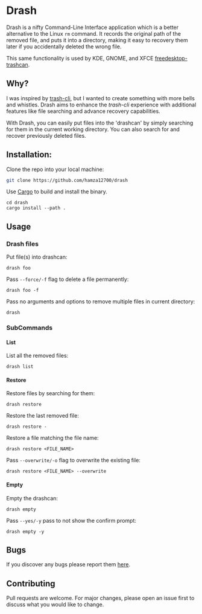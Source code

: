 # Drash

Drash is a nifty Command-Line Interface application which is a better
alternative to the Linux `rm` command. It records the original path of the
removed file, and puts it into a directory, making it easy to recovery
them later if you accidentally deleted the wrong file.

This same functionality is used by KDE, GNOME, and XFCE [freedesktop-trashcan](https://www.freedesktop.org/wiki/Specifications/trash-spec/).

## Why?

I was inspired by [trash-cli](https://github.com/andreafrancia/trash-cli), but
I wanted to create something with more bells
and whistles. Drash aims to enhance the *trash-cli* experience with additional
features like file searching and advance recovery capabilities.

With Drash, you can easily put files into the 'drashcan' by simply searching
for them in the current working directory. You can also search for and recover
previously deleted files.

## Installation:

Clone the repo into your local machine:
```bash
git clone https://github.com/hamza12700/drash
```

Use [Cargo](https://doc.rust-lang.org/cargo/) to build and install the binary.
```bsah
cd drash
cargo install --path .
```

## Usage

### Drash files

Put file(s) into drashcan:
```
drash foo
```

Pass `--force/-f` flag to delete a file permanently:
```
drash foo -f
```

Pass no arguments and options to remove multiple files in current directory:
```
drash
```

### SubCommands

#### List

List all the removed files:
```
drash list
```

#### Restore

Restore files by searching for them:
```
drash restore
```

Restore the last removed file:
```
drash restore -
```

Restore a file matching the file name:
```
drash restore <FILE_NAME>
```

Pass `--overwrite/-o` flag to overwrite the existing file:
```
drash restore <FILE_NAME> --overwrite
```

#### Empty

Empty the drashcan:
```
drash empty
```

Pass `--yes/-y` pass to not show the confirm prompt:
```
drash empty -y
```

## Bugs

If you discover any bugs please report them [here](https://github.com/Hamza12700/drash/issues/).

## Contributing

Pull requests are welcome. For major changes, please open an issue first to discuss what you would like to change.
